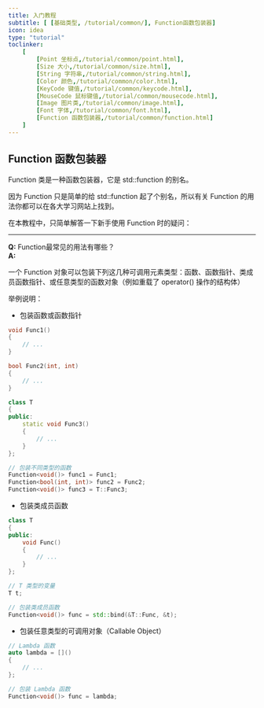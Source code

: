 ```yaml
---
title: 入门教程
subtitle: [ [基础类型, /tutorial/common/], Function函数包装器]
icon: idea
type: "tutorial"
toclinker: 
    [
        [Point 坐标点,/tutorial/common/point.html],
        [Size 大小,/tutorial/common/size.html],
        [String 字符串,/tutorial/common/string.html],
        [Color 颜色,/tutorial/common/color.html],
        [KeyCode 键值,/tutorial/common/keycode.html],
        [MouseCode 鼠标键值,/tutorial/common/mousecode.html],
        [Image 图片类,/tutorial/common/image.html],
        [Font 字体,/tutorial/common/font.html],
        [Function 函数包装器,/tutorial/common/function.html]
    ]
---
```


## Function 函数包装器

Function 类是一种函数包装器，它是 std::function 的别名。

因为 Function 只是简单的给 std::function 起了个别名，所以有关 Function 的用法你都可以在各大学习网站上找到。

在本教程中，只简单解答一下新手使用 Function 时的疑问：

---

**Q:** Function最常见的用法有哪些？  
**A:**  

一个 Function 对象可以包装下列这几种可调用元素类型：函数、函数指针、类成员函数指针、或任意类型的函数对象（例如重载了 operator() 操作的结构体）

举例说明：

- 包装函数或函数指针

```cpp
void Func1()
{
    // ...
}

bool Func2(int, int)
{
    // ...
}

class T
{
public:
    static void Func3()
    {
        // ...
    }
};

// 包装不同类型的函数
Function<void()> func1 = Func1;
Function<bool(int, int)> func2 = Func2;
Function<void()> func3 = T::Func3;
```

- 包装类成员函数

```cpp
class T
{
public:
    void Func()
    {
        // ...
    }
};

// T 类型的变量
T t;

// 包装类成员函数
Function<void()> func = std::bind(&T::Func, &t);
```

- 包装任意类型的可调用对象（Callable Object）

```cpp
// Lambda 函数
auto lambda = []()
{
    // ...
};

// 包装 Lambda 函数
Function<void()> func = lambda;
```
